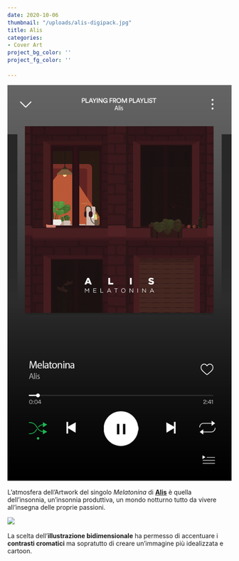 ```yaml
---
date: 2020-10-06
thumbnail: "/uploads/alis-digipack.jpg"
title: Alis
categories:
- Cover Art
project_bg_color: ''
project_fg_color: ''

---
```

![](/uploads/alis-spotify.jpg)

L’atmosfera dell’Artwork del singolo _Melatonina_ di **[Alis](https://instagram.com/itspellsalis?utm_medium=copy_link)** è quella dell’insonnia, un’insonnia produttiva, un mondo notturno tutto da vivere all’insegna delle proprie passioni. 

![](/uploads/alis-melatonina.jpg)

La scelta dell’**illustrazione bidimensionale** ha permesso di accentuare i **contrasti cromatici** ma sopratutto di creare un’immagine più idealizzata e cartoon.